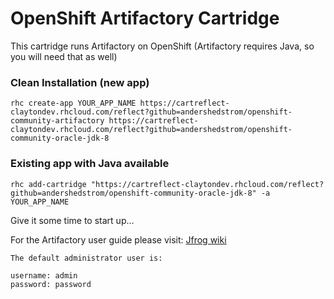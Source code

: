 # OpenShift Artifactory Cartridge

This cartridge runs Artifactory on OpenShift (Artifactory requires Java, so you will need that as well)

### Clean Installation (new app)

    rhc create-app YOUR_APP_NAME https://cartreflect-claytondev.rhcloud.com/reflect?github=andershedstrom/openshift-community-artifactory https://cartreflect-claytondev.rhcloud.com/reflect?github=andershedstrom/openshift-community-oracle-jdk-8

### Existing app with Java available

    rhc add-cartridge "https://cartreflect-claytondev.rhcloud.com/reflect?github=andershedstrom/openshift-community-oracle-jdk-8" -a YOUR_APP_NAME


Give it some time to start up...

For the Artifactory user guide please visit: [Jfrog wiki](http://wiki.jfrog.org/confluence/display/RTF)


    The default administrator user is:

    username: admin
    password: password
